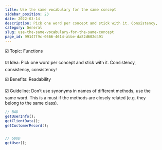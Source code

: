 ```yaml
---
title: Use the same vocabulary for the same concept
sidebar_position: 23
date: 2022-03-14
description: Pick one word per concept and stick with it. Consistency, consistency, consistency!
category: General
slug: use-the-same-vocabulary-for-the-same-concept
page_id: 99147f9c-0566-4614-abbe-da82d602d491
---
```




☑️ Topic: Functions


☑️ Idea: Pick one word per concept and stick with it. Consistency, consistency, consistency!


☑️ Benefits: Readability


☑️ Guideline: Don’t use synonyms in names of different methods, use the same word. This is a must if the methods are closely related (e.g. they belong to the same class).


```javascript
// BAD
getUserInfo();
getClientData();
getCustomerRecord();


// GOOD
getUser();
```

